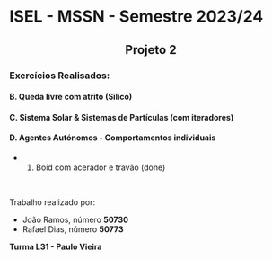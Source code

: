 # ISEL - MSSN - Semestre 2023/24
##  <center> Projeto 2 </center>

### Exercícios Realisados:
#### B. Queda livre com atrito (Silico)
#### C. Sistema Solar & Sistemas de Partículas (com iteradores)
#### D. Agentes Autónomos - Comportamentos individuais
* 1. Boid com acerador e travão (done)

<br>

Trabalho realizado por:
* João Ramos, número <b> 50730 </b>
* Rafael Dias, número <b> 50773 </b>

<b> Turma L31 - Paulo Vieira </b>
